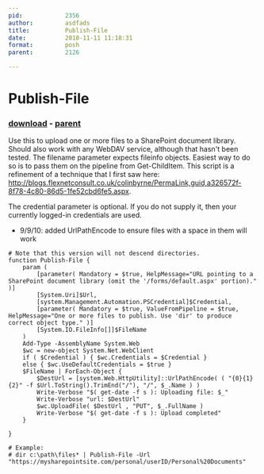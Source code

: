 ```yaml
---
pid:            2356
author:         asdfads
title:          Publish-File
date:           2010-11-11 11:18:31
format:         posh
parent:         2126

---
```


# Publish-File

### [download](Scripts\2356.ps1) - [parent](Scripts\2126.md)

Use this to upload one or more files to a SharePoint document library. Should also work with any WebDAV service, although that hasn't been tested. The filename parameter expects fileinfo objects. Easiest way to do so is to pass them on the pipeline from Get-ChildItem.  This script is a refinement of a technique that I first saw here: http://blogs.flexnetconsult.co.uk/colinbyrne/PermaLink,guid,a326572f-8f78-4c80-86d5-1fe52cbd6fe5.aspx.

The credential parameter is optional. If you do not supply it, then your currently logged-in credentials are used.

* 9/9/10: added UrlPathEncode to ensure files with a space in them will work

```posh
# Note that this version will not descend directories.
function Publish-File {
	param (
		[parameter( Mandatory = $true, HelpMessage="URL pointing to a SharePoint document library (omit the '/forms/default.aspx' portion)." )]
		[System.Uri]$Url,
		[system.Management.Automation.PSCredential]$Credential,
		[parameter( Mandatory = $true, ValueFromPipeline = $true, HelpMessage="One or more files to publish. Use 'dir' to produce correct object type." )]
		[System.IO.FileInfo[]]$FileName
	)
	Add-Type -AssemblyName System.Web
	$wc = new-object System.Net.WebClient
	if ( $Credential ) { $wc.Credentials = $Credential }
	else { $wc.UseDefaultCredentials = $true }
	$FileName | ForEach-Object {
		$DestUrl = [system.Web.HttpUtility]::UrlPathEncode( ( "{0}{1}{2}" -f $Url.ToString().TrimEnd("/"), "/", $_.Name ) )
		Write-Verbose "$( get-date -f s ): Uploading file: $_"
		Write-Verbose "url: $DestUrl"
		$wc.UploadFile( $DestUrl , "PUT", $_.FullName )
		Write-Verbose "$( get-date -f s ): Upload completed"
	}
	
}

# Example:
# dir c:\path\files* | Publish-File -Url "https://mysharepointsite.com/personal/userID/Personal%20Documents"
```
